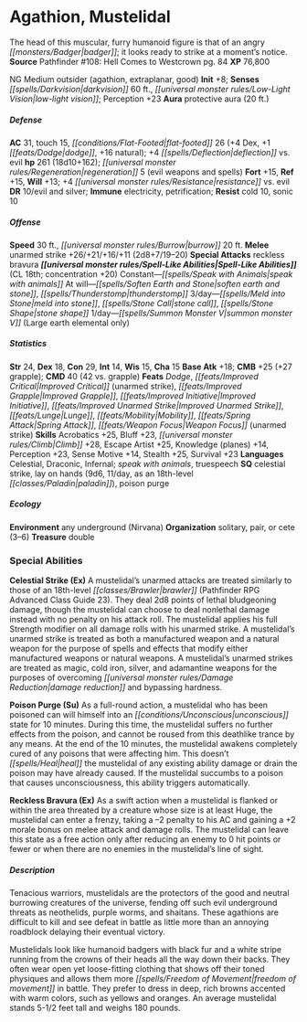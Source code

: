 ﻿---
cssclass: [monsters]
title1: Agathion, Mustelidal
desc_short: The head of this muscular, furry humanoid figure is that of an angry badger;
  it looks ready to strike at a moment's notice.
title2: Mustelidal
CR: 16
sources:
- name: 'Pathfinder #108: Hell Comes to Westcrown'
  page: 84
  link: http://paizo.com/products/btpy9nmc?Pathfinder-Adventure-Path-108-Hell-Comes-to-Westcrown
XP: 76800
alignment: NG
size: Medium
type: outsider
subtypes:
- agathion
- extraplanar
- good
initiative:
  bonus: 8
senses:
  darkvision: 60
  low-light vision: true
auras:
- name: protective aura
  radius: 20
AC:
  AC: 31
  touch: 15
  flat_footed: 26
  other: +4 deflection vs. evil
  components:
    dex: 4
    dodge: 1
    natural: 16
HP:
  HP: 261
  long: 18d10+162
  regeneration: 5
  regeneration_weakness: evil weapons and spells
saves:
  fort: 15
  ref: 15
  will: 13
  other: +4 resistance vs. evil
DR:
- amount: 10
  weakness: evil and silver
immunities:
- electricity
- petrification
resistances:
  cold: 10
  sonic: 10
speeds:
  base: 30
  burrow: 20
attacks:
  melee:
  - - text: unarmed strike +26/+21/+16/+11 (2d8+7/19-20)
      entries:
      - - damage: 2d8+7
          crit_range: 19-20
      attack: unarmed strike
      bonus:
      - 26
      - 21
      - 16
      - 11
  special:
  - reckless bravura
spell_like_abilities:
  entries:
  - name: speak with animals
    source: default
    freq: Constant
  - name: soften earth and stone
    source: default
    freq: At will
  - superscripts:
    - ACG
    name: thunderstomp
    source: default
    freq: At will
  - name: meld into stone
    source: default
    freq: 3/day
  - superscripts:
    - APG
    name: stone call
    source: default
    freq: 3/day
  - name: stone shape
    source: default
    freq: 3/day
  - name: summon monster V
    source: default
    freq: 1/day
    other: Large earth elemental only
  sources:
  - name: default
    CL: 18
    concentration: 20
ability_scores:
  STR: 24
  DEX: 18
  CON: 29
  INT: 14
  WIS: 15
  CHA: 15
BAB: 18
CMB: 25
CMB_other: +27 grapple
CMD: 40
CMD_other: 42 vs. grapple
feats:
- name: Dodge
- name: Improved Critical (unarmed strike)
- name: Improved Grapple
- name: Improved Initiative
- name: Improved Unarmed Strike
- name: Lunge
- name: Mobility
- name: Spring Attack
- name: Weapon Focus (unarmed strike)
skills:
  Acrobatics: 25
  Bluff: 23
  Climb: 28
  Escape Artist: 25
  Knowledge (planes): 14
  Perception: 23
  Sense Motive: 14
  Stealth: 25
  Survival: 23
languages:
- Celestial
- Draconic
- Infernal
- speak with animals
- truespeech
special_qualities:
- celestial strike
- lay on hands (9d6, 11/day, as an 18th-level paladin)
- poison purge
ecology:
  environment: any underground (Nirvana)
  organization: solitary, pair, or cete (3-6)
  treasure_type: double
special_abilities:
  Celestial Strike (Ex): A mustelidal's unarmed attacks are treated similarly to those
    of an 18th-level brawler (Pathfinder RPG Advanced Class Guide 23). They deal 2d8
    points of lethal bludgeoning damage, though the mustelidal can choose to deal
    nonlethal damage instead with no penalty on his attack roll. The mustelidal applies
    his full Strength modifier on all damage rolls with his unarmed strike. A mustelidal's
    unarmed strike is treated as both a manufactured weapon and a natural weapon for
    the purpose of spells and effects that modify either manufactured weapons or natural
    weapons. A mustelidal's unarmed strikes are treated as magic, cold iron, silver,
    and adamantine weapons for the purposes of overcoming damage reduction and bypassing
    hardness.
  Poison Purge (Su): As a full-round action, a mustelidal who has been poisoned can
    will himself into an unconscious state for 10 minutes. During this time, the mustelidal
    suffers no further effects from the poison, and cannot be roused from this deathlike
    trance by any means. At the end of the 10 minutes, the mustelidal awakens completely
    cured of any poisons that were affecting him. This doesn't heal the mustelidal
    of any existing ability damage or drain the poison may have already caused. If
    the mustelidal succumbs to a poison that causes unconsciousness, this ability
    triggers automatically.
  Reckless Bravura (Ex): As a swift action when a mustelidal is flanked or within
    the area threated by a creature whose size is at least Huge, the mustelidal can
    enter a frenzy, taking a -2 penalty to his AC and gaining a +2 morale bonus on
    melee attack and damage rolls. The mustelidal can leave this state as a free action
    only after reducing an enemy to 0 hit points or fewer or when there are no enemies
    in the mustelidal's line of sight.
desc_long: |-
  Tenacious warriors, mustelidals are the protectors of the good and neutral burrowing creatures of the universe, fending off such evil underground threats as neothelids, purple worms, and shaitans. These agathions are difficult to kill and see defeat in battle as little more than an annoying roadblock delaying their eventual victory.

  Mustelidals look like humanoid badgers with black fur and a white stripe running from the crowns of their heads all the way down their backs. They often wear open yet loose-fitting clothing that shows off their toned physiques and allows them more freedom of movement in battle. They prefer to dress in deep, rich browns accented with warm colors, such as yellows and oranges. An average mustelidal stands 5-1/2 feet tall and weighs 180 pounds.

---

# Agathion, Mustelidal
The head of this muscular, furry humanoid figure is that of an angry _[[monsters/Badger|badger]]_; it looks ready to strike at a moment’s notice.
**Source** Pathfinder #108: Hell Comes to Westcrown pg. 84
**XP** 76,800

NG Medium outsider (agathion, extraplanar, good)
**Init** +8; **Senses** _[[spells/Darkvision|darkvision]]_ 60 ft., _[[universal monster rules/Low-Light Vision|low-light vision]]_; Perception +23
**Aura** protective aura (20 ft.)

##### Defense

**AC** 31, touch 15, _[[conditions/Flat-Footed|flat-footed]]_ 26 (+4 Dex, +1 _[[feats/Dodge|dodge]]_, +16 natural); +4 _[[spells/Deflection|deflection]]_ vs. evil
**hp** 261 (18d10+162); _[[universal monster rules/Regeneration|regeneration]]_ 5 (evil weapons and spells)
**Fort** +15, **Ref** +15, **Will** +13; +4 _[[universal monster rules/Resistance|resistance]]_ vs. evil
**DR** 10/evil and silver; **Immune** electricity, petrification; **Resist** cold 10, sonic 10

##### Offense
**Speed** 30 ft., _[[universal monster rules/Burrow|burrow]]_ 20 ft.
**Melee** unarmed strike +26/+21/+16/+11 (2d8+7/19–20)
**Special Attacks** reckless bravura
**_[[universal monster rules/Spell-Like Abilities|Spell-Like Abilities]]_** (CL 18th; concentration +20)
Constant—_[[spells/Speak with Animals|speak with animals]]_
At will—_[[spells/Soften Earth and Stone|soften earth and stone]]_, _[[spells/Thunderstomp|thunderstomp]]_
3/day—_[[spells/Meld into Stone|meld into stone]]_, _[[spells/Stone Call|stone call]]_, _[[spells/Stone Shape|stone shape]]_
1/day—_[[spells/Summon Monster V|summon monster V]]_ (Large earth elemental only)

##### Statistics
**Str** 24, **Dex** 18, **Con** 29, **Int** 14, **Wis** 15, **Cha** 15
**Base Atk** +18; **CMB** +25 (+27 grapple); **CMD** 40 (42 vs. grapple)
**Feats** _Dodge_, _[[feats/Improved Critical|Improved Critical]]_ (unarmed strike), _[[feats/Improved Grapple|Improved Grapple]]_, _[[feats/Improved Initiative|Improved Initiative]]_, _[[feats/Improved Unarmed Strike|Improved Unarmed Strike]]_, _[[feats/Lunge|Lunge]]_, _[[feats/Mobility|Mobility]]_, _[[feats/Spring Attack|Spring Attack]]_, _[[feats/Weapon Focus|Weapon Focus]]_ (unarmed strike)
**Skills** Acrobatics +25, Bluff +23, _[[universal monster rules/Climb|Climb]]_ +28, Escape Artist +25, Knowledge (planes) +14, Perception +23, Sense Motive +14, Stealth +25, Survival +23
**Languages** Celestial, Draconic, Infernal; _speak with animals_, truespeech
**SQ** celestial strike, lay on hands (9d6, 11/day, as an 18th-level _[[classes/Paladin|paladin]]_), poison purge

##### Ecology

**Environment** any underground (Nirvana)
**Organization** solitary, pair, or cete (3–6)
**Treasure** double

### Special Abilities

**Celestial Strike (Ex)** A mustelidal’s unarmed attacks are treated similarly to those of an 18th-level _[[classes/Brawler|brawler]]_ (Pathfinder RPG Advanced Class Guide 23). They deal 2d8 points of lethal bludgeoning damage, though the mustelidal can choose to deal nonlethal damage instead with no penalty on his attack roll. The mustelidal applies his full Strength modifier on all damage rolls with his unarmed strike. A mustelidal’s unarmed strike is treated as both a manufactured weapon and a natural weapon for the purpose of spells and effects that modify either manufactured weapons or natural weapons. A mustelidal’s unarmed strikes are treated as magic, cold iron, silver, and adamantine weapons for the purposes of overcoming _[[universal monster rules/Damage Reduction|damage reduction]]_ and bypassing hardness.

**Poison Purge (Su)** As a full-round action, a mustelidal who has been poisoned can will himself into an _[[conditions/Unconscious|unconscious]]_ state for 10 minutes. During this time, the mustelidal suffers no further effects from the poison, and cannot be roused from this deathlike trance by any means. At the end of the 10 minutes, the mustelidal awakens completely cured of any poisons that were affecting him. This doesn’t _[[spells/Heal|heal]]_ the mustelidal of any existing ability damage or drain the poison may have already caused. If the mustelidal succumbs to a poison that causes unconsciousness, this ability triggers automatically.

**Reckless Bravura (Ex)** As a swift action when a mustelidal is flanked or within the area threated by a creature whose size is at least Huge, the mustelidal can enter a frenzy, taking a –2 penalty to his AC and gaining a +2 morale bonus on melee attack and damage rolls. The mustelidal can leave this state as a free action only after reducing an enemy to 0 hit points or fewer or when there are no enemies in the mustelidal’s line of sight.

##### Description

Tenacious warriors, mustelidals are the protectors of the good and neutral burrowing creatures of the universe, fending off such evil underground threats as neothelids, purple worms, and shaitans. These agathions are difficult to kill and see defeat in battle as little more than an annoying roadblock delaying their eventual victory.

Mustelidals look like humanoid badgers with black fur and a white stripe running from the crowns of their heads all the way down their backs. They often wear open yet loose-fitting clothing that shows off their toned physiques and allows them more _[[spells/Freedom of Movement|freedom of movement]]_ in battle. They prefer to dress in deep, rich browns accented with warm colors, such as yellows and oranges. An average mustelidal stands 5-1/2 feet tall and weighs 180 pounds.